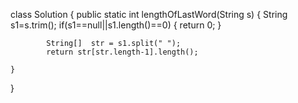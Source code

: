 class Solution {
   public static int lengthOfLastWord(String s) {
    	String s1=s.trim();
    	if(s1==null||s1.length()==0) {
    		return 0;
    	}
    	
	        String[]  str = s1.split(" ");
	        return str[str.length-1].length();
    	
    }
}
